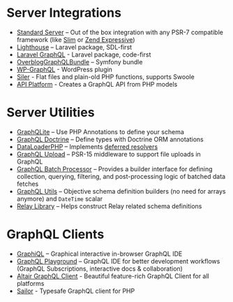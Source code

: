 # Server Integrations

* [Standard Server](executing-queries.md#using-server) – Out of the box integration with any PSR-7 compatible framework (like [Slim](http://slimframework.com) or [Zend Expressive](http://zendframework.github.io/zend-expressive/))
* [Lighthouse](https://github.com/nuwave/lighthouse) – Laravel package, SDL-first
* [Laravel GraphQL](https://github.com/rebing/graphql-laravel) - Laravel package, code-first 
* [OverblogGraphQLBundle](https://github.com/overblog/GraphQLBundle) – Symfony bundle
* [WP-GraphQL](https://github.com/wp-graphql/wp-graphql) - WordPress plugin
* [Siler](https://github.com/leocavalcante/siler) - Flat files and plain-old PHP functions, supports Swoole
* [API Platform](https://api-platform.com/docs/core/graphql) - Creates a GraphQL API from PHP models

# Server Utilities

* [GraphQLite](https://graphqlite.thecodingmachine.io) – Use PHP Annotations to define your schema
* [GraphQL Doctrine](https://github.com/Ecodev/graphql-doctrine) – Define types with Doctrine ORM annotations
* [DataLoaderPHP](https://github.com/overblog/dataloader-php) – Implements [deferred resolvers](data-fetching.md#solving-n1-problem)
* [GraphQL Upload](https://github.com/Ecodev/graphql-upload) – PSR-15 middleware to support file uploads in GraphQL
* [GraphQL Batch Processor](https://github.com/vasily-kartashov/graphql-batch-processing) – Provides a builder interface for defining collection, querying, filtering, and post-processing logic of batched data fetches 
* [GraphQL Utils](https://github.com/simPod/GraphQL-Utils) – Objective schema definition builders (no need for arrays anymore) and `DateTime` scalar
* [Relay Library](https://github.com/ivome/graphql-relay-php) – Helps construct Relay related schema definitions

# GraphQL Clients

* [GraphiQL](https://github.com/graphql/graphiql) – Graphical interactive in-browser GraphQL IDE
* [GraphQL Playground](https://github.com/prismagraphql/graphql-playground) – GraphQL IDE for better development workflows (GraphQL Subscriptions, interactive docs & collaboration)
* [Altair GraphQL Client](https://altair.sirmuel.design) - Beautiful feature-rich GraphQL Client for all platforms
* [Sailor](https://github.com/spawnia/sailor) - Typesafe GraphQL client for PHP
